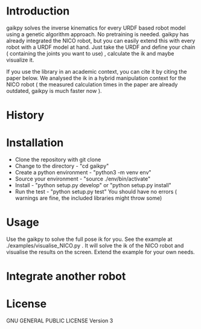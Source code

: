 # Introduction

gaikpy solves the inverse kinematics for every URDF based robot model using a genetic algorithm approach. No pretraining is needed. gaikpy has already integrated the NICO robot, but you can easily extend this with every robot with a URDF model at hand. Just take the URDF and define your chain ( containing the joints you want to use) , calculate the ik and maybe visualize it. 

If you use the library in an academic context, you can cite it by citing the paper below. We analysed the ik in a hybrid manipulation context for the NICO robot ( the measured calculation times in the paper are already outdated, gaikpy is much faster now ).



# History

# Installation

+ Clone the repository with git clone 
+ Change to the directory - "cd gaikpy"
+ Create a python environment - "python3 -m venv env"
+ Source your environment - "source ./env/bin/activate"
+ Install - "python setup.py develop" or "python setup.py install"
+ Run the test - "python setup.py test"
You should have no errors ( warnings are fine, the included libraries might throw some)

# Usage

Use the gaikpy to solve the full pose ik for you. 
See the example at ./examples/visualise_NICO.py . It will solve the ik of the NICO robot and visualise the results on the screen. Extend the example for your own needs.

# Integrate another robot

# License

GNU GENERAL PUBLIC LICENSE Version 3